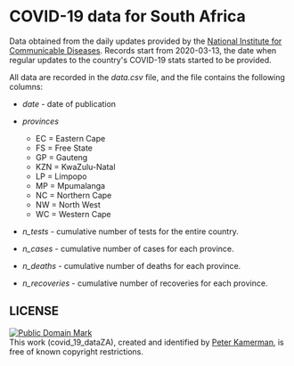 # COVID-19 data for South Africa

Data obtained from the daily updates provided by the [National Institute for Communicable Diseases](http://www.nicd.ac.za/). Records start from 2020-03-13, the date when regular updates to the country's COVID-19 stats started to be provided. 

All data are recorded in the _data.csv_ file, and the file contains the following columns:

- _date_ - date of publication

- _provinces_ 
    - EC = Eastern Cape
    - FS = Free State
    - GP = Gauteng
    - KZN = KwaZulu-Natal
    - LP = Limpopo
    - MP = Mpumalanga
    - NC = Northern Cape
    - NW = North West
    - WC = Western Cape

- _n\_tests_ - cumulative number of tests for the entire country.

- _n\_cases_ - cumulative number of cases for each province.

- _n\_deaths_ - cumulative number of deaths for each province.

- _n\_recoveries_ - cumulative number of recoveries for each province.

## LICENSE

<p xmlns:dct="http://purl.org/dc/terms/">
<a rel="license" href="http://creativecommons.org/publicdomain/mark/1.0/">
<img src="http://i.creativecommons.org/p/mark/1.0/88x31.png"
     style="border-style: none;" alt="Public Domain Mark" />
</a>
<br />
This work (<span property="dct:title">covid_19_dataZA</span>), created and identified by <a href="https://www.painblogr.org" rel="dct:publisher"><span property="dct:title">Peter Kamerman</span></a>, is free of known copyright restrictions.
</p>
